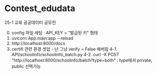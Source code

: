 # Contest_edudata
25-1 교육 공공데이터 공모전

0. config 파일 세팅 : API_KEY = "발급된 키" 형태
1. uvicorn App.main:app --reload
2. http://localhost:8000/docs
3. certifi 관련 환경 셋업 - 난 그냥 verify = False 해버림
4-1. API/schoolinfo/schoolinfo_batch.py
4-2. curl -X POST "http://localhost:8000/schoolinfo/batch?type=both"  : type에서 private, public 선택가능